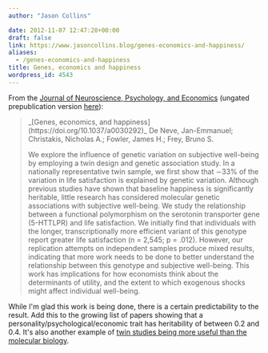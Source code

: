 ```yaml
---
author: "Jason Collins"

date: 2012-11-07 12:47:28+00:00
draft: false
link: https://www.jasoncollins.blog/genes-economics-and-happiness/
aliases:
  - /genes-economics-and-happiness
title: Genes, economics and happiness
wordpress_id: 4543
---
```


From the [Journal of Neuroscience, Psychology, and Economics](https://doi.org/10.1037/a0030292) (ungated prepublication version [here](http://jhfowler.ucsd.edu/genes_economics_and_happiness.pdf)):


<blockquote>_[Genes, economics, and happiness](https://doi.org/10.1037/a0030292)_
De Neve, Jan-Emmanuel; Christakis, Nicholas A.; Fowler, James H.; Frey, Bruno S.

We explore the influence of genetic variation on subjective well-being by employing a twin design and genetic association study. In a nationally representative twin sample, we first show that ∼33% of the variation in life satisfaction is explained by genetic variation. Although previous studies have shown that baseline happiness is significantly heritable, little research has considered molecular genetic associations with subjective well-being. We study the relationship between a functional polymorphism on the serotonin transporter gene (5-HTTLPR) and life satisfaction. We initially find that individuals with the longer, transcriptionally more efficient variant of this genotype report greater life satisfaction (n = 2,545; p = .012). However, our replication attempts on independent samples produce mixed results, indicating that more work needs to be done to better understand the relationship between this genotype and subjective well-being. This work has implications for how economists think about the determinants of utility, and the extent to which exogenous shocks might affect individual well-being.</blockquote>


While I'm glad this work is being done, there is a certain predictability to the result. Add this to the growing list of papers showing that a personality/psychological/economic trait has heritability of between 0.2 and 0.4. It's also another example of [twin studies being more useful than the molecular biology](https://www.jasoncollins.blog/genetics-without-genes/).
